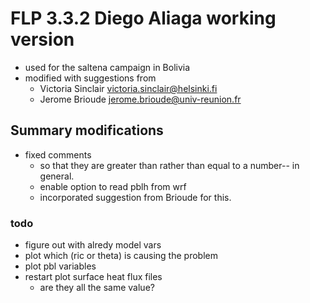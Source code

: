# FLP 3.3.2 Diego Aliaga working version
- used for the saltena campaign in Bolivia
- modified with suggestions from 
    - Victoria Sinclair victoria.sinclair@helsinki.fi
    - Jerome Brioude jerome.brioude@univ-reunion.fr
    
## Summary modifications
- fixed comments
  - so that they are greater than rather than equal to a number-- in general.
  - enable option to read pblh from wrf 
  - incorporated suggestion from Brioude for this. 
  
  
### todo 
- figure out with alredy model vars 
- plot which (ric or theta) is causing the problem
- plot pbl variables 
- restart plot surface heat flux files 
  - are they all the same value? 
  
